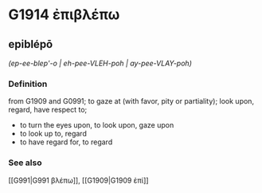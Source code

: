 # G1914 ἐπιβλέπω

## epiblépō

_(ep-ee-blep'-o | eh-pee-VLEH-poh | ay-pee-VLAY-poh)_

### Definition

from G1909 and G0991; to gaze at (with favor, pity or partiality); look upon, regard, have respect to; 

- to turn the eyes upon, to look upon, gaze upon
- to look up to, regard
- to have regard for, to regard

### See also

[[G991|G991 βλέπω]], [[G1909|G1909 ἐπί]]
